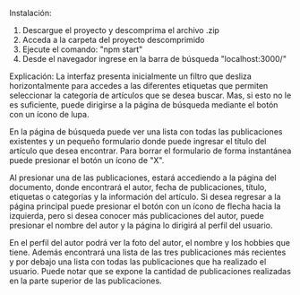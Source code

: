 Instalación:
1. Descargue el proyecto y descomprima el archivo .zip
2. Acceda a la carpeta del proyecto descomprimido
3. Ejecute el comando: "npm start"
4. Desde el navegador ingrese en la barra de búsqueda "localhost:3000/"

Explicación:
  La interfaz presenta inicialmente un filtro que desliza horizontalmente para accedes a las diferentes etiquetas que permiten seleccionar la categoría de artículos que se desea buscar. Mas, si esto no le es suficiente, puede dirigirse a la página de búsqueda mediante el botón con un ícono de lupa.
  
  En la página de búsqueda puede ver una lista con todas las publicaciones existentes y un pequeño formulario donde puede ingresar el título del artículo que desea encontrar. Para borrar el formulario de forma instantánea puede presionar el botón un ícono de "X".
  
  Al presionar una de las publicaciones, estará accediendo a la página del documento, donde encontrará el autor, fecha de publicaciones, título, etiquetas o categorías y la información del artículo. Si desea regresar a la página principal puede presionar el botón con un ícono de flecha hacia la izquierda, pero si desea conocer más publicaciones del autor, puede presionar el nombre del autor y la página lo dirigirá al perfil del usuario.
  
  En el perfil del autor podrá ver la foto del autor, el nombre y los hobbies que tiene. Además encontrará una lista de las tres publicaciones más recientes y por debajo una lista con todas las publicaciones que ha realizado el usuario. Puede notar que se expone la cantidad de publicaciones realizadas en la parte superior de las publicaciones.
